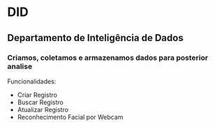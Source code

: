 # DID
<h2>Departamento de Inteligência de Dados</h2>
<h3>Criamos, coletamos e armazenamos dados para posterior analise</h3>

  
  <p>Funcionalidades:</p>

<ul>
    <li>Criar Registro</li>
    <li>Buscar Registro</li>
    <li>Atualizar Registro</li>
    <li>Reconhecimento Facial por Webcam</li>
</ul>
